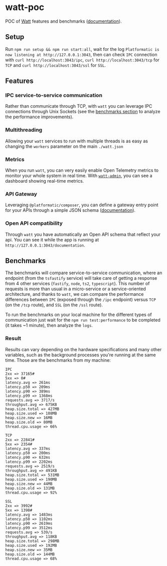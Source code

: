 # watt-poc

POC of [Watt](https://www.platformatichq.com/watt) features and benchmarks ([documentation](https://platformatic.dev/docs/watt/overview)).

## Setup

Run `npm run setup && npm run start:all`, wait for the log `Platformatic is now listening at http://127.0.0.1:3043`, then can check `IPC` connection with `curl http://localhost:3043/ipc`, `curl http://localhost:3043/tcp` for `TCP` and `curl http://localhost:3043/ssl` for `SSL`.

## Features

### IPC service-to-service communication

Rather than communicate through TCP, with `watt` you can leverage IPC connections through Unix Sockets (see the [benchmarks section](#benchmarks) to analyze the performance improvements).

### Multithreading

Allowing your `watt` services to run with multiple threads is as easy as changing the `workers` parameter on the main `./watt.json`

### Metrics

When you run `watt`, you can very easily enable Open Telemetry metrics to monitor your whole system in real time. With [`watt-admin`](https://blog.platformatic.dev/introducing-watt-admin), you can see a dashboard showing real-time metrics.

### API Gateway

Leveraging `@platformatic/composer`, you can define a gateway entry point for your APIs through a simple JSON schema ([documentation](https://docs.platformatic.dev/docs/composer/overview)).

### Open API compatibility

Through `watt` you have automatically an Open API schema that reflect your api. You can see it while the app is running at `http://127.0.0.1:3043/documentation`.

## Benchmarks

The benchmarks will compare service-to-service communication, where an endpoint (from the `tsfastify` service) will take care of getting a response from 4 other services (`fastify`, `node`, `ts2`, `typescript`). This number of requests is more than usual in a micro-service or a service-oriented architecture, and thanks to `watt`, we can compare the performance differences between `IPC` (exposed through the `/ipc` endpoint) versus `TCP` (on the `/tcp` route), and `SSL` (on the `/ssl` route).

To run the benchmarks on your local machine for the different types of communication just wait for the `npm run test:performance` to be completed (it takes ~1 minute), then analyze the `logs`.

### Result

Results can vary depending on the hardware specifications and many other variables, such as the background processes you're running at the same time. Those are the benchmarks from my machine:

```shell
IPC
2xx => 37165#
5xx => 0#
latency.avg => 261ms
latency.p50 => 209ms
latency.p90 => 389ms
latency.p99 => 1368ms
requests.avg => 3717/s
throughput.avg => 675KB
heap.size.total => 427MB
heap.size.used => 108MB
heap.size.new => 16MB
heap.size.old => 80MB
thread.cpu.usage => 66%

TCP
2xx => 22841#
5xx => 2354#
latency.avg => 337ms
latency.p50 => 200ms
latency.p90 => 632ms
latency.p99 => 2202ms
requests.avg => 2519/s
throughput.avg => 491KB
heap.size.total => 531MB
heap.size.used => 190MB
heap.size.new => 44MB
heap.size.old => 131MB
thread.cpu.usage => 92%

SSL
2xx => 3992#
5xx => 1398#
latency.avg => 1483ms
latency.p50 => 1102ms
latency.p90 => 2619ms
latency.p99 => 3512ms
requests.avg => 539/s
throughput.avg => 118KB
heap.size.total => 298MB
heap.size.used => 192MB
heap.size.new => 35MB
heap.size.old => 144MB
thread.cpu.usage => 68%
```
